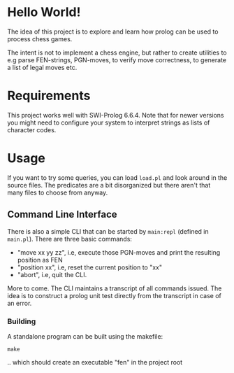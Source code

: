 
Hello World!
============

The idea of this project is to explore and learn how prolog can be used to process chess games.

The intent is not to implement a chess engine, but rather to create utilities to e.g
parse FEN-strings, PGN-moves, to verify move correctness, to generate a list of legal moves
etc.

# Requirements

This project works well with SWI-Prolog 6.6.4. Note that for newer versions you might need to configure your system to interpret strings as lists of character codes.

# Usage

If you want to try some queries, you can load `load.pl` and look around in the source files. 
The predicates are a bit disorganized but there aren't that many files to choose from anyway.

## Command Line Interface

There is also a simple CLI that can be started by `main:repl` (defined in `main.pl`).
There are three basic commands:

- "move xx yy zz", i.e, execute those PGN-moves and print the resulting position as FEN
- "position xx", i.e, reset the current position to "xx"
- "abort", i.e, quit the CLI.

More to come. The CLI maintains a transcript of all commands issued. The idea is to
construct a prolog unit test directly from the transcript in case of an error.


### Building
A standalone program can be built using the makefile:

    make
    
.. which should create an executable "fen" in the project root
